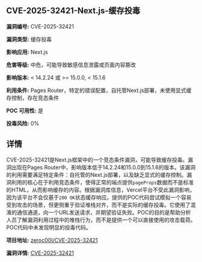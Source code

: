 ## CVE-2025-32421-Next.js-缓存投毒

**漏洞编号:** CVE-2025-32421

**漏洞类型:** 缓存投毒

**影响应用:** Next.js

**危害等级:** 中危，可能导致敏感信息泄露或页面内容篡改

**影响版本:** < 14.2.24 或 >= 15.0.0, < 15.1.6

**利用条件:** Pages Router，特定的错误配置，自托管Next.js部署，未使用显式缓存控制，存在竞态条件

**POC 可用性:** 是

**投毒风险:** 0%

## 详情

CVE-2025-32421是Next.js框架中的一个竞态条件漏洞，可能导致缓存投毒。漏洞出现在Pages Router中，影响版本低于14.2.24和15.0.0到15.1.6的版本。该漏洞的利用需要满足特定条件：自托管的Next.js部署，以及缺乏显式的缓存控制。漏洞利用的核心在于利用竞态条件，使得正常的端点提供`pageProps`数据而不是标准的HTML，从而影响缓存的内容。根据漏洞库信息，Vercel平台不受此漏洞影响，因为该平台不会仅基于`200 OK`状态缓存响应。提供的POC代码尝试模拟一个容易受到攻击的场景，但更侧重于验证堆栈对齐，而不是实际的缓存投毒。它使用了混淆的通信通道，向一个URL发送请求，并期望验证失败。POC的目的是帮助分析人员了解漏洞利用过程中的堆栈行为，而不是提供一个可以直接使用的攻击载荷。POC代码中未发现明显的投毒代码。

**项目地址:** [zeroc00I/CVE-2025-32421](https://github.com/zeroc00I/CVE-2025-32421)

**漏洞详情:** [CVE-2025-32421](https://nvd.nist.gov/vuln/detail/CVE-2025-32421)